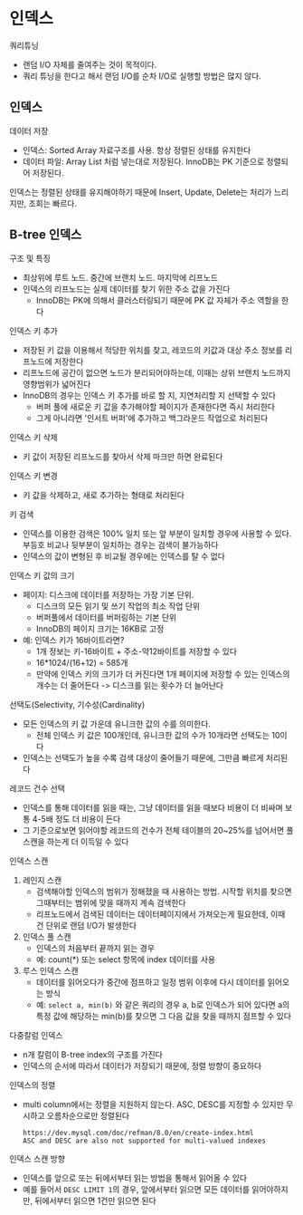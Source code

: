 # 인덱스
쿼리튜닝
- 랜덤 I/O 자체를 줄여주는 것이 목적이다. 
- 쿼리 튜닝을 한다고 해서 랜덤 I/O를 순차 I/O로 실행할 방법은 많지 않다.

## 인덱스
데이터 저장
- 인덱스: Sorted Array 자료구조를 사용. 항상 정렬된 상태를 유지한다
- 데이터 파일: Array List 처럼 넣는대로 저장된다. InnoDB는 PK 기준으로 정렬되어 저장된다. 

인덱스는 정렬된 상태를 유지해야하기 때문에 Insert, Update, Delete는 처리가 느리지만, 조회는 빠르다. 

## B-tree 인덱스
구조 및 특징
- 최상위에 루트 노드. 중간에 브랜치 노드. 마지막에 리프노드
- 인덱스의 리프노드는 실제 데이터를 찾기 위한 주소 값을 가진다
   - InnoDB는 PK에 의해서 클러스터링되기 때문에 PK 값 자체가 주소 역할을 한다

인덱스 키 추가
- 저장된 키 값을 이용해서 적당한 위치를 찾고, 레코드의 키값과 대상 주소 정보를 리프노드에 저장한다
- 리프노드에 공간이 없으면 노드가 분리되어야하는데, 이때는 상위 브랜치 노드까지 영향범위가 넓어진다
- InnoDB의 경우는 인덱스 키 추가를 바로 할 지, 지연처리할 지 선택할 수 있다
   - 버퍼 풀에 새로운 키 값을 추가해야할 페이지가 존재한다면 즉시 처리한다
   - 그게 아니라면 '인서트 버퍼'에 추가하고 백그라운드 작업으로 처리된다

인덱스 키 삭제
- 키 값이 저장된 리프노드를 찾아서 삭제 마크만 하면 완료된다

인덱스 키 변경
- 키 값을 삭제하고, 새로 추가하는 형태로 처리된다

키 검색
- 인덱스를 이용한 검색은 100% 일치 또는 앞 부분이 일치할 경우에 사용할 수 있다. 부등호 비교나 뒷부분이 일치하는 경우는 검색이 불가능하다
- 인덱스의 값이 변형된 후 비교될 경우에는 인덱스를 탈 수 없다

인덱스 키 값의 크기
- 페이지: 디스크에 데이터를 저장하는 가장 기본 단위.
   - 디스크의 모든 읽기 및 쓰기 작업의 최소 작업 단위
   - 버퍼풀에서 데이터를 버퍼링하는 기본 단위
   - InnoDB의 페이지 크기는 16KB로 고정
- 예: 인덱스 키가 16바이트라면?
   - 1개 정보는 키-16바이트 + 주소-약12바이트를 저장할 수 있다
   - 16*1024/(16+12) = 585개
   - 만약에 인덱스 키의 크기가 더 커진다면 1개 페이지에 저장할 수 있는 인덱스의 개수는 더 줄어든다 -> 디스크를 읽는 횟수가 더 늘어난다

선택도(Selectivity, 기수성(Cardinality)
- 모든 인덱스의 키 값 가운데 유니크한 값의 수를 의미한다. 
   - 전체 인덱스 키 값은 100개인데, 유니크한 값의 수가 10개라면 선택도는 10이다
- 인덱스는 선택도가 높을 수록 검색 대상이 줄어들기 때문에, 그만큼 빠르게 처리된다

레코드 건수 선택
- 인덱스를 통해 데이터를 읽을 때는, 그냥 데이터를 읽을 때보다 비용이 더 비싸며 보통 4-5배 정도 더 비용이 든다
- 그 기준으로보면 읽어야할 레코드의 건수가 전체 테이블의 20~25%를 넘어서면 풀스캔을 하는게 더 이득일 수 있다

인덱스 스캔
1. 레인지 스캔
   - 검색해야할 인덱스의 범위가 정해졌을 때 사용하는 방법. 시작할 위치를 찾으면 그때부터는 범위에 맞을 때까지 계속 검색한다
   - 리프노드에서 검색된 데이터는 데이터페이지에서 가져오는게 필요한데, 이때 건 단위로 랜덤 I/O가 발생한다
2. 인덱스 풀 스캔
   - 인덱스의 처음부터 끝까지 읽는 경우
   - 예: count(*) 또는 select 항목에 index 데이터를 사용
3. 루스 인덱스 스캔
   - 데이터를 읽어오다가 중간에 점프하고 일정 범위 이후에 다시 데이터를 읽어오는 방식
   - 예: `select a, min(b)` 와 같은 쿼리의 경우 a, b로 인덱스가 되어 있다면 a의 특정 값에 해당하는 min(b)를 찾으면 그 다음 값을 찾을 때까지 점프할 수 있다

다중칼럼 인덱스
- n개 칼럼이 B-tree index의 구조를 가진다
- 인덱스의 순서에 따라서 데이터가 저장되기 때문에, 정렬 방향이 중요하다

인덱스의 정렬
- multi column에서는 정렬을 지원하지 않는다. ASC, DESC를 지정할 수 있지만 무시하고 오름차순으로만 정렬된다
   ```
   https://dev.mysql.com/doc/refman/8.0/en/create-index.html
   ASC and DESC are also not supported for multi-valued indexes
   ```
인덱스 스캔 방향
- 인덱스를 앞으로 또는 뒤에서부터 읽는 방법을 통해서 읽어올 수 있다
- 예를 들어서 `DESC LIMIT 1`의 경우, 앞에서부터 읽으면 모든 데이터를 읽어야하지만, 뒤에서부터 읽으면 1건만 읽으면 된다

